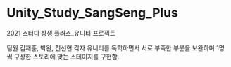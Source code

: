 # Unity_Study_SangSeng_Plus
 2021 스터디 상생 플러스_유니티 프로젝트

팀원
김재훈, 박완, 전선현
각자 유니티를 독학하면서 서로 부족한 부분을 보완하며 1명씩 구상한 스토리에 맞는 스테이지를 구현함.
